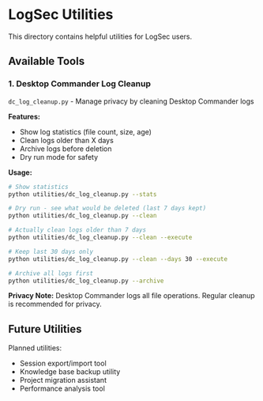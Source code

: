 # LogSec Utilities

This directory contains helpful utilities for LogSec users.

## Available Tools

### 1. Desktop Commander Log Cleanup
`dc_log_cleanup.py` - Manage privacy by cleaning Desktop Commander logs

**Features:**
- Show log statistics (file count, size, age)
- Clean logs older than X days
- Archive logs before deletion
- Dry run mode for safety

**Usage:**
```bash
# Show statistics
python utilities/dc_log_cleanup.py --stats

# Dry run - see what would be deleted (last 7 days kept)
python utilities/dc_log_cleanup.py --clean

# Actually clean logs older than 7 days
python utilities/dc_log_cleanup.py --clean --execute

# Keep last 30 days only
python utilities/dc_log_cleanup.py --clean --days 30 --execute

# Archive all logs first
python utilities/dc_log_cleanup.py --archive
```

**Privacy Note:** Desktop Commander logs all file operations. Regular cleanup is recommended for privacy.

## Future Utilities

Planned utilities:
- Session export/import tool
- Knowledge base backup utility
- Project migration assistant
- Performance analysis tool
